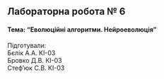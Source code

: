 ## Лабораторна робота № 6
####  Тема: “Еволюційні алгоритми. Нейроеволюція”
  Підготували:  
Бєлік А.А. КІ-03  
Бровко Д.В. КІ-03  
Стеф’юк С.В. КІ-03

